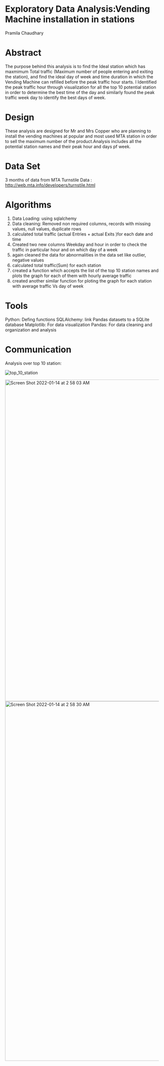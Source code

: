 # Exploratory Data Analysis:Vending Machine installation in stations
Pramila Chaudhary

# Abstract
The purpose behind this analysis is to find the Ideal station which has maxmimum Total traffic (Maximum number of people entering and exiting the station), and find the ideal day of week and time duration in which the Vending Machine can refilled before the peak traffic hour starts. I Identified the peak traffic hour through visualization  for all the top 10 potential station in order to determine the best time of the day and similarly found the peak traffic week day to identify the best days of week.

# Design
These analysis are designed for Mr and Mrs Copper who are planning to install the vending machines at popular and most used MTA station in order to sell the maximum  number of the product.Analysis includes all the potential station names and their peak hour and days pf week.

# Data Set
3 months of data from MTA Turnstile Data : http://web.mta.info/developers/turnstile.html

# Algorithms
  1. Data Loading: using sqlalchemy
  2. Data cleaning: Removed non required columns, records with missing values, null values, duplicate rows
  3. calculated total traffic (actual Entries + actual Exits )for each date and time 
  4. Created two new columns Weekday and hour in order to check the traffic in particular hour and on which day of a week
  5. again cleaned the data for abnormalities in the data set like outlier, negative values
  6. calculated total traffic(Sum) for each station
  7. created a function which accepts the list of the top 10 station names  and plots the graph for each of them with hourly average traffic
  8. created another similar function for ploting the graph for each station  with average traffic Vs day of week

# Tools
Python: Defing functions
SQLAlchemy: link Pandas datasets to a SQLite database
Matplotlib: For data visualization
Pandas: For data cleaning and organization and analysis

# Communication
Analysis over top 10 station:

![top_10_station](https://user-images.githubusercontent.com/89863226/149506332-3246a1fc-bcce-439a-ba28-36632ad3d5fc.png)


<img width="1051" alt="Screen Shot 2022-01-14 at 2 58 03 AM" src="https://user-images.githubusercontent.com/89863226/149506319-93f2295b-85f4-4b8e-94af-cf3e9bb71f4f.png">


<img width="1175" alt="Screen Shot 2022-01-14 at 2 58 30 AM" src="https://user-images.githubusercontent.com/89863226/149506268-744a2f2a-1b0a-44db-8b28-64ffb1303ec7.png">





